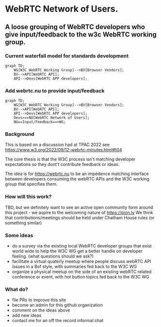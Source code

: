 # WebRTC Network of Users.
## A loose grouping of WebRTC developers who give input/feedback to the w3c WebRTC working group.

### Current waterfall model for standards development
```mermaid
graph TD;
    WG[W3C WebRTC Working Group]-->BV[Browser Vendors];
    BV-->API[WebRTC API];
    API-->Devs[WebRTC APP developers];

```
### Add webrtc.nu to provide input/feedback
```mermaid
graph TD;
    WG[W3C WebRTC Working Group]-->BV[Browser Vendors];
    BV-->API[WebRTC API];
    API-->Devs[WebRTC APP developers];
    Devs==>NU[WebRTC Network of Users];
    NU==Input/Feedback==>WG;
```

### Background
This is based on a discussion had at TPAC 2022
see https://www.w3.org/2022/09/12-webrtc-minutes.html#t04 

The core thesis is that the W3C process isn't matching developer expectations so they dont't contribute
feedback or ideas. 

The idea is for https://webrtc.nu to be an impedence matching interface between developers consuming the webRTC APIs and the W3C working group that specifies them.

### How will this work?
TBD, but we definitely want to see an active open community form around this project - we aspire to the welcoming nature of https://pion.ly
We think that contributions/meetings should be held under Chatham House rules (or something similar) 

### Some ideas
- do a survey via the existing local WebRTC developer groups that exist world wide to help the W3C WG get a better handle on developer feeling.
  (what questions should we ask?)
- facilitate a virtual quaterly meetup where people discuss webRTC API issues in a Bof style, with summaries fed back to the W3C WG
- organize a physical meetup on the side of an existing webRTC related conference or event, with hot button topics fed back to the W3C WG

### What do?
- file PRs to improve this site
- become an admin for this github organization
- comment on the ideas above
- add new ideas 
- contact me for an off the record informal chat 

